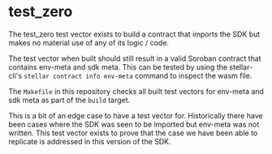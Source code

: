 # test_zero

The test_zero test vector exists to build a contract that imports
the SDK but makes no material use of any of its logic / code.

The test vector when built should still result in a valid Soroban
contract that contains env-meta and sdk meta. This can be tested by
using the stellar-cli's `stellar contract info env-meta` command to
inspect the wasm file.

The `Makefile` in this repository checks all built test vectors for
env-meta and sdk meta as part of the `build` target.

This is a bit of an edge case to have a test vector for.
Historically there have been cases where the SDK was seen to be
imported but env-meta was not written. This test vector exists to
prove that the case we have been able to replicate is addressed in
this version of the SDK.
